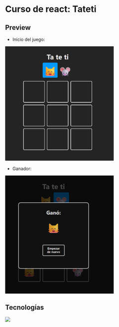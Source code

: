 # Curso de react: Tateti 

## Preview

- Inicio del juego:

<img src= "./02-Tic-tac-toe/src/assets/juego.png" width=350>

- Ganador:
<img src= "./02-Tic-tac-toe/src/assets/ganador.png" width=350>

## Tecnologías

<a href="https://skillicons.dev">
    <img src="https://skillicons.dev/icons?i=react,javascript,css" />
  </a>
